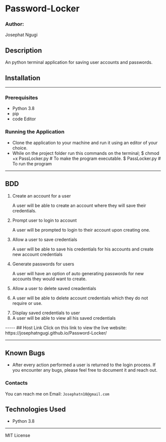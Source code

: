 # Password-Locker
### Author:
Josephat Ngugi
## Description
An python terminal application for saving user accounts and passwords.

## Installation
------
### Prerequisites
- Python 3.8
- pip
- code Editor

### Running the Application
- Clone the application to your machine and run it using an editor of your choice.
- While on the project folder run this commands on the terminal;
$ chmod +x PassLocker.py  # To make the program executable.
$ PassLocker.py # To run the program
-----
## BDD
<ol>
<li>Create an account for a user</li>
<p>A user will be able to create an account where they will save their credentials.</p>
<li>Prompt user to login to account</li>
<p>A user will be prompted to login to their account upon creating one.</p>
<li>Allow a user to save credentials</li>
<p>A user will be able to save his credentials for his accounts and create new account credentials</p>
<li>Generate passwords for users</li>
<p>A user will have an option of auto generating passwords for new accounts they would want to create.</p>
<li>Allow a user to delete saved creadentials<li>
<p>A user will be able to delete account credentials which they do not require or use.</p>
<li>Display saved credentials to user</li>
<li>A user will be able to view all his saved credentials</p>
</ol>
-----
## Host Link
Click on this link to view the live website: https://josephatngugi.github.io/Password-Locker/

-----
## Known Bugs
- After every action performed a user is returned to the login process. 
If you encounter any bugs, please feel free to document it and reach out.
### Contacts
You can reach me on
Email: `Josephatn10@gmail.com`
## Technologies Used
- Python 3.8

----
MIT License